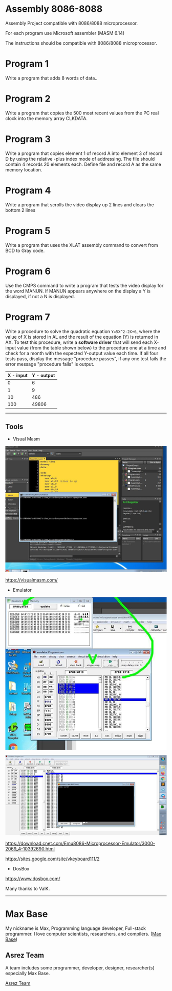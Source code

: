 # Assembly 8086-8088

Assembly Project compatible with 8086/8088 microprocessor.

For each program use Microsoft assembler (MASM 6.14)

The instructions should be compatible with 8086/8088 microprocessor.

# Program 1

Write a program that adds 8 words of data..


# Program 2

Write a program that copies the 500 most recent values from the PC real clock into the memory array CLKDATA.

# Program 3

Write a program that copies element 1 of record A into element 3 of record D by using the relative -plus index mode of addressing. The file should contain 4 records 20 elements each. Define file and record A as the same memory location.

# Program 4

Write a program that scrolls the video display up 2 lines and clears the bottom 2 lines

# Program 5

Write a program that uses the XLAT assembly command to convert from BCD to Gray code.

# Program 6

Use the CMPS command to write a program that tests the video display for the word MANUN. If MANUN appears anywhere on the display a Y is displayed, if not a N is displayed.

# Program 7

Write a procedure to solve the quadratic equation `Y=5X^2-2X+6`, where the value of X is stored in AL and the result of the equation (Y) is returned in AX. To test this procedure, write a __software driver__ that will send each X-input value (from the table shown below) to the procedure one at a time and check for a month with the expected Y-output value each time. If all four tests pass, display the message "procedure passes", if any one test fails the error message "procedure fails" is output.

| X - input    | Y - output                                 |
| ---------------- | ------------------------------------ |
| 0 | 6 |
| 1 | 9 |
| 10 | 486 |
| 100 | 49806 |

-----

## Tools

- Visual Masm

![Visual Masm](VisualMasm.jpg)

https://visualmasm.com/

- Emulator

![Emulator](emulator.jpg)

![Emulator](emulator2.jpg)

https://download.cnet.com/Emu8086-Microprocessor-Emulator/3000-2069_4-10392690.html

https://sites.google.com/site/vkeyboard111/2

- DosBox

https://www.dosbox.com/

Many thanks to ValK.

---------

# Max Base

My nickname is Max, Programming language developer, Full-stack programmer. I love computer scientists, researchers, and compilers. ([Max Base](https://maxbase.org/))

## Asrez Team

A team includes some programmer, developer, designer, researcher(s) especially Max Base.

[Asrez Team](https://www.asrez.com/)
